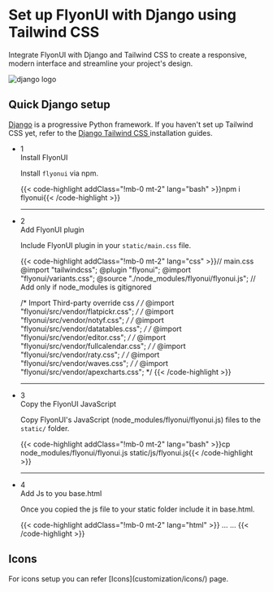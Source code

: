 # Set up FlyonUI with Django using Tailwind CSS

Integrate FlyonUI with Django and Tailwind CSS to create a responsive, modern interface and streamline your project's design.

<div>
  <div class="flex gap-2">
    <div><img src="https://cdn.flyonui.com/fy-assets/icons/django-icon.png" alt="django logo" class="h-auto w-14 mt-2" /></div>
    <div>
      <h2 class="text-base-content mb-3 text-lg font-semibold mt-2">
        Quick
        <span class="text-emerald-800">Django</span>
        setup
      </h2>
      <p class="text-base-conte/80 text-base">
        <a href="https://www.djangoproject.com/" class="link link-animated link-primary" target="_blank">Django</a> is a progressive Python framework. If you haven't set up Tailwind CSS yet, refer to the
        <a class="link link-animated" target="_blank" href="https://www.freecodecamp.org/news/how-to-integrate-tailwind-with-django/">
          Django Tailwind CSS
        </a>
        installation guides.
      </p>
    </div>
  </div>

  <ul class="timeline timeline-snap-icon timeline-compact timeline-vertical mb-12 w-full ps-0">
    <!-- Installation -->
    <li class="mt-0 mb-0 ps-0">
      <div class="timeline-middle mb-2">
        <span class="text-base-content flex size-7 items-center justify-center rounded-full border border-base-content/20 font-semibold">
          1
        </span>
      </div>
      <div class="timeline-end m-0 mb-0 w-full rounded-lg p-4">
        <div class="text-base-content mb-3 font-semibold">Install FlyonUI</div>
        <p>
          Install
          <code>flyonui</code>
          via npm.
        </p>
        {{< code-highlight addClass="!mb-0 mt-2" lang="bash" >}}npm i flyonui{{< /code-highlight >}}
      </div>
      <hr class="!w-0.5 rounded-none border-transparent" />
    </li>
    <!-- Add FlyonUI plugin -->
    <li class="mt-0 mb-0 ps-0">
      <div class="timeline-middle mb-2">
        <span class="text-base-content flex size-7 items-center justify-center rounded-full border border-base-content/20 font-semibold">
          2
        </span>
      </div>
      <div class="timeline-end m-0 mb-0 w-full rounded-lg p-4">
        <div class="text-base-content mb-3 font-semibold">Add FlyonUI plugin</div>
        <p>Include FlyonUI plugin in your <code>static/main.css</code> file.</p>
        {{< code-highlight addClass="!mb-0 mt-2" lang="css" >}}// main.css
@import "tailwindcss";
@plugin "flyonui";
@import "flyonui/variants.css";
@source "./node_modules/flyonui/flyonui.js"; // Add only if node_modules is gitignored

/* Import Third-party override css */
/* @import "flyonui/src/vendor/flatpickr.css"; */
/* @import "flyonui/src/vendor/notyf.css"; */
/* @import "flyonui/src/vendor/datatables.css"; */
/* @import "flyonui/src/vendor/editor.css"; */
/* @import "flyonui/src/vendor/fullcalendar.css"; */
/* @import "flyonui/src/vendor/raty.css"; */
/* @import "flyonui/src/vendor/waves.css"; */
/* @import "flyonui/src/vendor/apexcharts.css"; */
{{< /code-highlight >}}
  </div>
      <hr class="!w-0.5 rounded-none border-transparent" />
    </li>
    <!-- Add the FlyonUI JavaScript -->
    <li class="mt-0 mb-0 ps-0">
      <div class="timeline-middle mb-2">
        <span class="text-base-content flex size-7 items-center justify-center rounded-full border border-base-content/20 font-semibold">
          3
        </span>
      </div>
      <div class="timeline-end m-0 mb-0 w-full rounded-lg p-4">
        <div class="text-base-content mb-3 font-semibold">Copy the FlyonUI JavaScript</div>
        <p>Copy FlyonUI's JavaScript (node_modules/flyonui/flyonui.js) files to the <code>static/</code> folder.</p>
        {{< code-highlight addClass="!mb-0 mt-2" lang="bash" >}}cp node_modules/flyonui/flyonui.js static/js/flyonui.js{{< /code-highlight >}}
      </div>
      <hr class="!w-0.5 rounded-none border-transparent" />
    </li>
    <!--  -->
    <li class="mt-0 mb-0 ps-0">
      <div class="timeline-middle mb-2">
        <span class="text-base-content flex size-7 items-center justify-center rounded-full border border-base-content/20 font-semibold">
          4
        </span>
      </div>
      <div class="timeline-end m-0 mb-0 w-full rounded-lg p-4">
        <div class="text-base-content mb-3 font-semibold">Add Js to you base.html</div>
        <p>Once you copied the js file to your static folder include it in base.html.</p>
        {{< code-highlight addClass="!mb-0 mt-2" lang="html" >}}<html lang="en">
  ...
  <body>
    ...
    <script src="{% static 'js/flyonui.js' %}"></script>
  </body>
</html>
{{< /code-highlight >}}

</div>
</li>
  </ul>
</div>

<h2 class="text-lg font-medium mb-1">Icons</h2>
For icons setup you can refer [Icons](customization/icons/) page.
